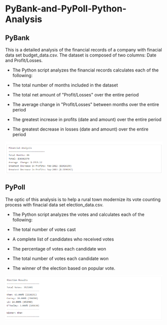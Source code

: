 # PyBank-and-PyPoll-Python-Analysis

## PyBank 

This is a detailed analysis of the financial records of a company with finacial data set budget_data.csv. The dataset is composed of two columns: Date and Profit/Losses.

* The Python script analyzes the financial records calculates each of the following:

* The total number of months included in the dataset

* The total net amount of "Profit/Losses" over the entire period

* The average change in "Profit/Losses" between months over the entire period

* The greatest increase in profits (date and amount) over the entire period

* The greatest decrease in losses (date and amount) over the entire period


![alt text](https://github.com/Claude-Hanfou/PyBank-and-PyPoll-Python-Analysis/blob/main/image/Financial.PNG "Financial analysis 1")


## PyPoll 

The optic of this analysis is to help a rural town modernize its vote counting process with finacial data set election_data.csv.

* The Python script analyzes the votes and calculates each of the following:

* The total number of votes cast

* A complete list of candidates who received votes

* The percentage of votes each candidate won

* The total number of votes each candidate won

* The winner of the election based on popular vote.


![alt text](https://github.com/Claude-Hanfou/PyBank-and-PyPoll-Python-Analysis/blob/main/image/Election.PNG "Election Results ")




